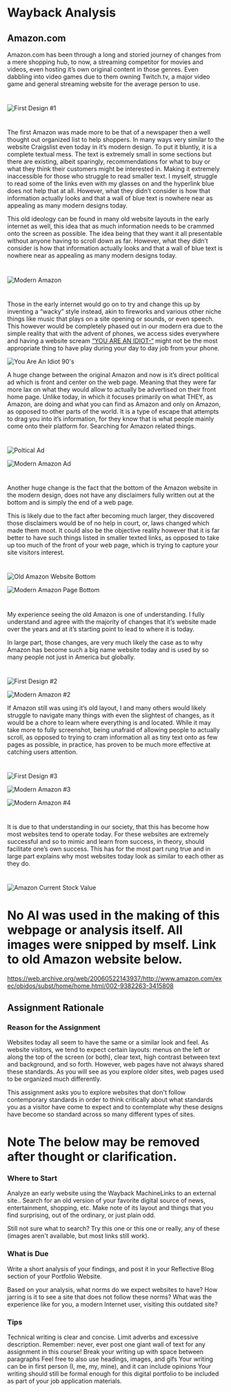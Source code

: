 # Wayback Analysis

## Amazon.com

Amazon.com has been through a long and storied journey of changes from a mere shopping hub, to now, a streaming competitor for movies and videos, even hosting it’s own original content in those genres. Even dabbling into video games due to them owning Twitch.tv, a major video game and general streaming website for the average person to use. 

#
![First Design #1](https://github.com/user-attachments/assets/52b0a55c-8cb7-4aef-9074-cfa51dc75f29)
#

The first Amazon was made more to be that of a newspaper then a well thought out organized list to help shoppers. In many ways very similar to the website Craigslist even today in it’s modern design. To put it bluntly, it is a complete textual mess. The text is extremely small in some sections but there are existing, albeit sparingly, recommendations for what to buy or what they think their customers might be interested in. Making it extremely inaccessible for those who struggle to read smaller text. I myself, struggle to read some of the links even with my glasses on and the hyperlink blue does not help that at all. However, what they didn’t consider is how that information actually looks and that a wall of blue text is nowhere near as appealing as many modern designs today. 


This old ideology can be found in many old website layouts in the early internet as well, this idea that as much information needs to be crammed onto the screen as possible. The idea being that they want it all presentable without anyone having to scroll down as far. However, what they didn’t consider is how that information actually looks and that a wall of blue text is nowhere near as appealing as many modern designs today.

#
![Modern Amazon](https://github.com/user-attachments/assets/b1093334-07ec-4100-8366-0ea9fd03b1e6)
#

Those in the early internet would go on to try and change this up by inventing a “wacky” style instead, akin to fireworks and various other niche things like music that plays on a site opening or sounds, or even speech. This however would be completely phased out in our modern era due to the simple reality that with the advent of phones, we access sides everywhere and having a website scream [“YOU ARE AN IDIOT-“](https://archive.org/details/you-are-an-idiot_202112)  might not be the most appropriate thing to have play during your day to day job from your phone. 


![You Are An Idiot 90's](https://github.com/user-attachments/assets/d77ba66d-d7ef-47dc-97bb-57413e1e4d61)

A huge change between the original Amazon and now is it’s direct political ad which is front and center on the web page. Meaning that they were far more lax on what they would allow to actually be advertised on their front home page. Unlike today, in which it focuses primarily on what THEY, as Amazon, are doing and what you can find as Amazon and only on Amazon, as opposed to other parts of the world. It is a type of escape that attempts to drag you into it’s information, for they know that is what people mainly come onto their platform for. Searching for Amazon related things.
#


![Poltical Ad](https://github.com/user-attachments/assets/446a7a51-4781-48d4-b4b0-457149736f82)

![Modern Amazon Ad](https://github.com/user-attachments/assets/381200f7-3456-48da-9d64-fd330924115d)
#

Another huge change is the fact that the bottom of the Amazon website in the modern design, does not have any disclaimers fully written out at the bottom and is simply the end of a web page.

This is likely due to the fact after becoming much larger, they discovered those disclaimers would be of no help in court, or, laws changed which made them moot. It could also be the objective reality however that it is far better to have such things listed in smaller texted links, as opposed to take up too much of the front of your web page, which is trying to capture your site visitors interest.

#
![Old Amazon Website Bottom](https://github.com/user-attachments/assets/e20091b1-bc61-4260-9957-d57a117560d6)


![Modern Amazon Page Bottom](https://github.com/user-attachments/assets/d19303b4-82b5-4a88-8c62-e61d8c6cc5ae)
#

My experience seeing the old Amazon is one of understanding. I fully understand and agree with the majority of changes that it’s website made over the years and at it’s starting point to lead to where it is today.

In large part, those changes, are very much likely the case as to why Amazon has become such a big name website today and is used by so many people not  just in America but globally. 
#

![First Design #2](https://github.com/user-attachments/assets/1428559e-988a-4133-adbb-42c33da8e854)

![Modern Amazon #2](https://github.com/user-attachments/assets/37afe8fb-28c6-45c5-a7ac-3cc1675de960)

If Amazon still was using it’s old layout, I and many others would likely struggle to navigate many things with even the slightest of changes, as it would be a chore to learn where everything is and located. While it may take more to fully screenshot, being unafraid of allowing people to actually scroll, as opposed to trying to cram information all as tiny text onto as few pages as possible, in practice, has proven to be much more effective at catching users attention. 

#
![First Design #3](https://github.com/user-attachments/assets/f7f5e6ce-48bc-4cc6-b905-419cb483d9e3)

![Modern Amazon #3](https://github.com/user-attachments/assets/24ac58c6-1430-4e65-9ac5-f080bce61f2f)

![Modern Amazon #4](https://github.com/user-attachments/assets/e86a300b-b261-42db-8462-99c03e85d0a8)
#
It is due to that understanding in our society, that this has become how most websites tend to operate today. For these websites are extremely successful and so to mimic and learn from success, in theory, should facilitate one’s own success. This has for the most part rung true and in large part explains why most websites today look as similar to each other as they do. 

#

![Amazon Current Stock Value](https://github.com/user-attachments/assets/38f20817-0d0b-408f-b532-fdc40fde8ba4)

#



# No AI was used in the making of this webpage or analysis itself. All images were snipped by mself. Link to old Amazon website below. 

https://web.archive.org/web/20060522143937/http://www.amazon.com/exec/obidos/subst/home/home.html/002-9382263-3415808



## Assignment Rationale 

### Reason for the Assignment

Websites today all seem to have the same or a similar look and feel. As website visitors, we tend to expect certain layouts: menus on the left or along the top of the screen (or both), clear text, high contrast between text and background, and so forth. However, web pages have not always shared these standards. As you will see as you explore older sites, web pages used to be organized much differently. 

This assignment asks you to explore websites that don't follow contemporary standards in order to think critically about what standards you as a visitor have come to expect and to contemplate why these designs have become so standard across so many different types of sites.



# Note The below may be removed after thought or clarification. 

### Where to Start

Analyze an early website using the Wayback MachineLinks to an external site.. Search for an old version of your favorite digital source of news, entertainment, shopping, etc. Make note of its layout and things that you find surprising, out of the ordinary, or just plain odd.  

Still not sure what to search? Try this one or this one or really, any of these (images aren't available, but most links still work). 

### What is Due

Write a short analysis of your findings, and post it in your Reflective Blog section of your Portfolio Website.

Based on your analysis, what norms do we expect websites to have? How jarring is it to see a site that does not follow these norms? What was the experience like for you, a modern Internet user, visiting this outdated site?

### Tips

Technical writing is clear and concise. Limit adverbs and excessive description. 
Remember: never, ever post one giant wall of text for any assignment in this course! 
Break your writing up with space between paragraphs
Feel free to also use headings, images, and gifs
Your writing can be in first person (I, me, my, mine), and it can include opinions
Your writing should still be formal enough for this digital portfolio to be included as part of your job application materials.

